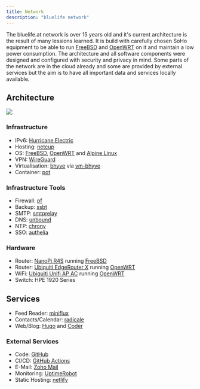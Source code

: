 ```yaml
---
title: Network
description: "bluelife network"
---
```


The bluelife.at network is over 15 years old and it's current architecture is the result of many lessions learned. It is build with carefully chosen SoHo equipment to be able to run [FreeBSD](https://www.freebsd.org/) and [OpenWRT](https://openwrt.org/) on it and maintain a low power consumption. The architecture and all software components were designed and configured with security and privacy in mind.
Some parts of the network are in the cloud already and some are provided by external services but the aim is to have all important data and services locally available.

## Architecture

![](/images/bluelife_network.png)


### Infrastructure

* IPv6: [Hurricane Electric](https://ipv6.he.net/)
* Hosting: [netcup](https://www.netcup.de/)
* OS: [FreeBSD](https://www.freebsd.org/), [OpenWRT](https://openwrt.org/) and [Alpine Linux](https://alpinelinux.org/)
* VPN: [WireGuard](https://wireguard.com/)
* Virtualisation: [bhyve](http://bhyve.org/) via [vm-bhyve](https://github.com/churchers/vm-bhyve)
* Container: [pot](https://github.com/pizzamig/pot)


### Infrastructure Tools

* Firewall: [pf](https://www.freebsd.org/doc/handbook/firewalls-pf.html)
* Backup: [ssbt](https://github.com/decke/ssbt/)
* SMTP: [smtprelay](https://github.com/decke/smtprelay)
* DNS: [unbound](https://www.nlnetlabs.nl/projects/unbound/about/)
* NTP: [chrony](https://chrony.tuxfamily.org/)
* SSO: [authelia](https://github.com/authelia/authelia)


### Hardware

* Router: [NanoPi R4S](https://wiki.friendlyarm.com/wiki/index.php/NanoPi_R4S) running [FreeBSD](https://www.freebsd.org/)
* Router: [Ubiquiti EdgeRouter X](https://www.ui.com/edgemax/edgerouter-x/) running [OpenWRT](https://openwrt.org)
* WiFi: [Ubiquiti Unifi AP AC](https://www.ubnt.com/unifi/unifi-ap-ac-lr/) running [OpenWRT](https://openwrt.org/)
* Switch: HPE 1920 Series


## Services

* Feed Reader: [miniflux](https://miniflux.app/)
* Contacts/Calendar: [radicale](https://radicale.org/)
* Web/Blog: [Hugo](https://gohugo.io/) and [Coder](https://github.com/luizdepra/hugo-coder/)


### External Services

* Code: [GitHub](https://github.com/decke)
* CI/CD: [GitHub Actions](https://github.com/features/actions)
* E-Mail: [Zoho Mail](https://www.zoho.com/mail/)
* Monitoring: [UptimeRobot](https://status.bluelife.at)
* Static Hosting: [netlify](https://www.netlify.com)

